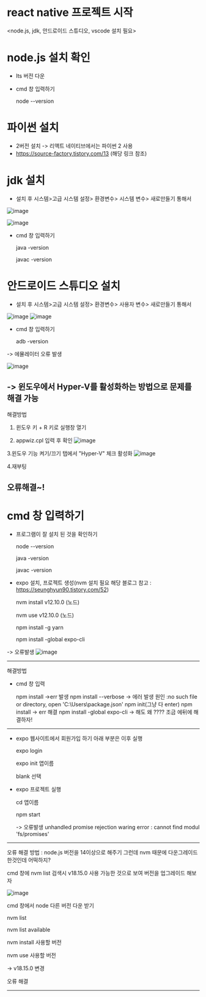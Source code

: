 # react native 프로젝트 시작

<node.js, jdk, 안드로이드 스튜디오, vscode 설치 필요>



# node.js 설치 확인

- lts 버전 다운

- cmd 창 입력하기

  node --version



# 파이썬 설치

- 2버전 설치 -> 리액트 네이티브에서는 파이썬 2 사용
- https://source-factory.tistory.com/13 (해당 링크 참조)



# jdk 설치

- 설치 후 시스템>고급 시스템 설정> 환경변수> 시스템 변수> 새로만들기 통해서 

![image](https://user-images.githubusercontent.com/123061106/229601847-e1c0cafc-29da-45b4-bb2d-ca74a92c576e.png)

![image](https://user-images.githubusercontent.com/123061106/229602021-bd0d24c2-2856-4ea2-b97c-0877e648064d.png)


- cmd 창 입력하기

  java -version

  javac -version


# 안드로이드 스튜디오 설치

- 설치 후 시스템>고급 시스템 설정> 환경변수> 사용자 변수> 새로만들기 통해서

![image](https://user-images.githubusercontent.com/123061106/229602547-9f5d4d48-e82b-4084-b208-453f4bacebb9.png)
![image](https://user-images.githubusercontent.com/123061106/229602670-3a664fdb-99a0-4aee-b70a-4cfb4b0e82e3.png)

- cmd 창 입력하기

  adb -version
  
-> 에뮬레이터 오류 발생

![image](https://user-images.githubusercontent.com/123061106/229703768-f686550e-e282-4a89-a04f-719c8794f332.png)
 
 -> 윈도우에서 Hyper-V를 활성화하는 방법으로 문제를 해결 가능
  -----------------------------------------------------------------------------------
  해결방법
  1. 윈도우 키 + R 키로 실행창 열기
  
  2. appwiz.cpl 입력 후 확인
![image](https://user-images.githubusercontent.com/123061106/229704246-d1ca5c06-6740-486b-a2eb-b59b12a8f708.png)
  
  3.윈도우 기능 켜기/끄기 탭에서 "Hyper-V" 체크 활성화
![image](https://user-images.githubusercontent.com/123061106/229704470-10af1bca-c5e0-45c1-93e5-c08afe2588da.png)
  
  4.재부팅 
  
  오류해결~!
-----------------------------------------------------------------------------------  




# cmd 창 입력하기

- 프로그램이 잘 설치 된 것을 확인하기

  node --version

  java -version

  javac -version


- expo 설치, 프로젝트 생성(nvm 설치 필요 해당 블로그 참고 : https://seunghyun90.tistory.com/52)

  nvm install v12.10.0 (노드)

  nvm use v12.10.0 (노드)

  npm install -g yarn

  npm install -global expo-cli

-> 오류발생
  ![image](https://user-images.githubusercontent.com/123061106/229708034-0d8874c2-cffe-461b-b599-04caecb1056c.png)

-------------------------------------------------------------------

해결방법
- cmd 창 입력

  npm install ->err 발생
  npm install --verbose -> 에러 발생 원인 :no such file or directory, open 'C:\Users\package.json'
  npm init(그냥 다 enter)
  npm install -> err 해결
  npm install -global expo-cli -> 해도 왜 ???? 조금 에뒤에 해결하자!
  
  
-------------------------------------------------------------------
- expo 웹사이트에서 회원가입 하기 아래 부분은 이후 실행

  expo login

  expo init 앱이름

  blank 선택


- expo 프로젝트 실행

  cd 앱이름

  npm start 

  -> 오류발생 unhandled promise rejection waring error : cannot find modul 'fs/promises'

------------------------------------------------------------------------------------------------------------------

  오류 해결 방법 : node.js 버전을 14이상으로 해주기 그런데 nvm 때문에 다운그레이드 한것인데 어떡하지?

  cmd 창에 nvm list 검색시 v18.15.0 사용 가능한 것으로 보여 버전을 업그레이드 해보자

![image](https://user-images.githubusercontent.com/123061106/229605192-62d08a88-61eb-42e5-b7ef-fb3b2a726fd1.png)

  cmd 창에서 node 다른 버전 다운 받기

  nvm list

  nvm list available

  nvm install 사용할 버전

  nvm use 사용할 버전

  -> v18.15.0 변경

  오류 해결

------------------------------------------------------------------------------------------------------------------
